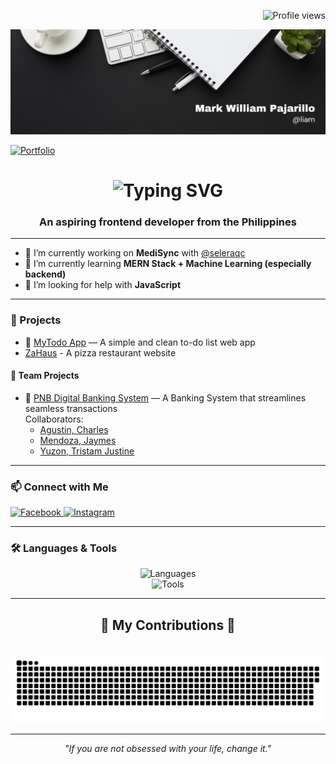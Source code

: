 <p align="right">
  <img src="https://komarev.com/ghpvc/?username=liammm6969&label=Profile%20views&color=0e75b6&style=flat" alt="Profile views" />
</p>

<p align="center">
  <img src="pics/header.png" alt="Header Image" />
</p>

 [![Portfolio](https://img.shields.io/badge/Portfolio-%23ff4081?style=for-the-badge&logo=ko-fi&logoColor=white)](https://liampajarillo.netlify.app/)

<h1 align="center">
  <img src="https://readme-typing-svg.herokuapp.com/?color=white&font=Righteous&size=35&center=true&vCenter=true&width=500&height=70&duration=4000&lines=Hi+There!+👋;+I'm+Liam!" alt="Typing SVG" />
</h1>

<h3 align="center">An aspiring frontend developer from the Philippines</h3>

---

- 🔭 I’m currently working on **MediSync** with [@seleraqc](https://github.com/selerqc)
- 🌱 I’m currently learning **MERN Stack + Machine Learning (especially backend)**  
- 🤝 I’m looking for help with **JavaScript**

---

### 🚀 Projects

- 📝 [MyTodo App](https://my-todo-app-io.netlify.app/) — A simple and clean to-do list web app  
- [ZaHaus](https://za-haus.vercel.app/) - A pizza restaurant website


#### 👥 Team Projects

- 🏦 [PNB Digital Banking System](https://pnb-client.vercel.app/) — A Banking System that streamlines seamless transactions  
  Collaborators:  
  - [Agustin, Charles](https://github.com/selerqc)  
  - [Mendoza, Jaymes](https://github.com/JaymesMendoza)  
  - [Yuzon, Tristam Justine](https://github.com/Buchi-dev)

---

### 📫 Connect with Me

<p align="left">
  <a href="https://www.facebook.com/Liam2104" target="_blank">
    <img src="https://raw.githubusercontent.com/rahuldkjain/github-profile-readme-generator/master/src/images/icons/Social/facebook.svg" alt="Facebook" height="30" width="40" />
  </a>
  <a href="https://www.instagram.com/liamz_er/" target="_blank">
    <img src="https://raw.githubusercontent.com/rahuldkjain/github-profile-readme-generator/master/src/images/icons/Social/instagram.svg" alt="Instagram" height="30" width="40" />
  </a>
</p>


---

### 🛠️ Languages & Tools

<p align="center">
  <img src="https://skillicons.dev/icons?i=java,cs,dotnet,mongodb,kotlin,python,js,html,css,express,react,nodejs,vite,mysql" alt="Languages" />
  <br />
  <img src="https://skillicons.dev/icons?i=vscode,visualstudio,androidstudio,windows,git,github" alt="Tools" />
</p>

---

<div align="center">
  <h2>🐍 My Contributions 🐍</h2>
  <br />
  <img src="https://raw.githubusercontent.com/Liammm6969/Liammm6969/output/github-snake-dark.svg" alt="Snake animation" />
</div>

---

<p align="center">
  <i>"If you are not obsessed with your life, change it."</i>
</p>
